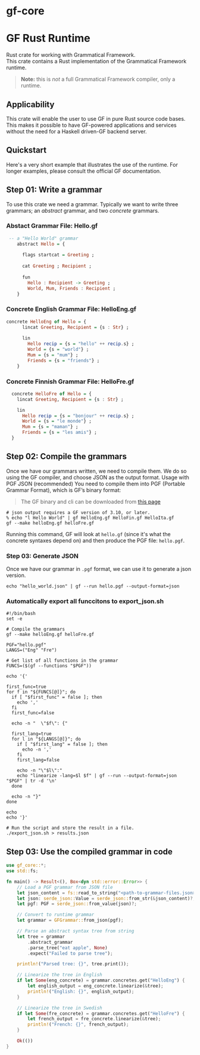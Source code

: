 gf-core
======

# GF Rust Runtime
Rust crate for working with Grammatical Framework.  
This crate contains a Rust implementation of the Grammatical Framework runtime.

> __Note:__ this is _not_ a full Grammatical Framework compiler, only a runtime.

## Applicability
This crate will enable the user to use GF in pure Rust source code bases.
This makes it possible to have GF-powered applications and services without the 
need for a Haskell driven-GF backend server.

## Quickstart
Here's a very short example that illustrates the use of the runtime.
For longer examples, please consult the official GF documentation.

## Step 01: Write a grammar
To use this crate we need a grammar. Typically we want to write three grammars;
an _abstract_ grammar, and two _concrete_ grammars.

### Abstact Grammar File: Hello.gf

```haskell
 -- a "Hello World" grammar
    abstract Hello = {
  
      flags startcat = Greeting ;
  
      cat Greeting ; Recipient ;
  
      fun
        Hello : Recipient -> Greeting ;
        World, Mum, Friends : Recipient ;
    }
```

### Concrete English Grammar File: HelloEng.gf

```haskell
concrete HelloEng of Hello = {
      lincat Greeting, Recipient = {s : Str} ;
  
      lin
        Hello recip = {s = "hello" ++ recip.s} ;
        World = {s = "world"} ;
        Mum = {s = "mum"} ;
        Friends = {s = "friends"} ;
    }
```

### Concrete Finnish Grammar File: HelloFre.gf

```haskell
  concrete HelloFre of Hello = {
    lincat Greeting, Recipient = {s : Str} ;

    lin
      Hello recip = {s = "bonjour" ++ recip.s} ;
      World = {s = "le monde"} ;
      Mum = {s = "maman"} ;
      Friends = {s = "les amis"} ;
  }
```

## Step 02: Compile the grammars
Once we have our grammars written, we need to compile them. We do so using the GF
compiler, and choose JSON as the output format.
Usage with PGF JSON (recommended)
You need to compile them into PGF (Portable Grammar Format), which is GF’s binary format:

> The GF binary and cli can be downloaded from [this page](https://github.com/GrammaticalFramework/gf-core/releases/tag/release-3.12)

```
# json output requires a GF version of 3.10, or later.
% echo "l Hello World" | gf HelloEng.gf HelloFin.gf HelloIta.gf
gf --make helloEng.gf helloFre.gf 
```
Running this command, GF will look at `hello.gf` (since it's what the concrete syntaxes depend on) and then produce the PGF file: `hello.pgf`.

### Step 03: Generate JSON
Once we have our grammar in `.pgf` format, we can use it to generate a json version.

```shell
echo "hello_world.json" | gf --run hello.pgf --output-format=json
```


### Automatically export all funccitons to export_json.sh

```shell
#!/bin/bash
set -e

# Compile the grammars
gf --make helloEng.gf helloFre.gf

PGF="hello.pgf"
LANGS=("Eng" "Fre")

# Get list of all functions in the grammar
FUNCS=($(gf --functions "$PGF"))

echo '{'

first_func=true
for f in "${FUNCS[@]}"; do
  if [ "$first_func" = false ]; then
    echo ','
  fi
  first_func=false

  echo -n "  \"$f\": {"

  first_lang=true
  for l in "${LANGS[@]}"; do
    if [ "$first_lang" = false ]; then
      echo -n ','
    fi
    first_lang=false

    echo -n "\"$l\":"
    echo "linearize -lang=$l $f" | gf --run --output-format=json "$PGF" | tr -d '\n'
  done

  echo -n "}"
done

echo
echo '}'
```

```shell
# Run the script and store the result in a file.
./export_json.sh > results.json
```



## Step 03: Use the compiled grammar in code

```rust
use gf_core::*;
use std::fs;

fn main() -> Result<(), Box<dyn std::error::Error>> {
    // Load a PGF grammar from JSON file
    let json_content = fs::read_to_string("<path-to-grammar-files.json>")?;
    let json: serde_json::Value = serde_json::from_str(&json_content)?;
    let pgf: PGF = serde_json::from_value(json)?;

    // Convert to runtime grammar
    let grammar = GFGrammar::from_json(pgf);

    // Parse an abstract syntax tree from string
    let tree = grammar
        .abstract_grammar
        .parse_tree("eat apple", None)
        .expect("Failed to parse tree");

    println!("Parsed tree: {}", tree.print());

    // Linearize the tree in English
    if let Some(eng_concrete) = grammar.concretes.get("HelloEng") {
        let english_output = eng_concrete.linearize(&tree);
        println!("English: {}", english_output);
    }

    // Linearize the tree in Swedish
    if let Some(fre_concrete) = grammar.concretes.get("HelloFre") {
        let french_output = fre_concrete.linearize(&tree);
        println!("French: {}", french_output);
    }

    Ok(())
}
```